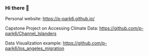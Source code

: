 ### Hi there 👋

Personal website: https://p-park6.github.io/

Capstone Project on Accessing Climate Data: https://github.com/p-park6/Channel_Islanders

Data Visualization example: https://github.com/p-park6/los_angeles_migration

<!--
**p-park6/p-park6** is a ✨ _special_ ✨ repository because its `README.md` (this file) appears on your GitHub profile.

Here are some ideas to get you started:

- 🔭 I’m currently working on ...
- 🌱 I’m currently learning ...
- 👯 I’m looking to collaborate on ...
- 🤔 I’m looking for help with ...
- 💬 Ask me about ...
- 📫 How to reach me: ...
- 😄 Pronouns: ...
- ⚡ Fun fact: ...
-->
